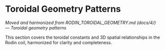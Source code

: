 # Toroidal Geometry Patterns

*Moved and harmonized from RODIN_TOROIDAL_GEOMETRY.md (docs/4/) — Toroidal geometry patterns*

This section covers the toroidal constants and 3D spatial relationships in the Rodin coil, harmonized for clarity and completeness.

<!-- (Insert harmonized toroidal geometry content here) --> 